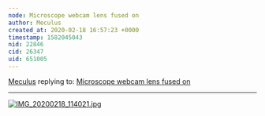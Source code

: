 ```yaml
---
node: Microscope webcam lens fused on
author: Meculus
created_at: 2020-02-18 16:57:23 +0000
timestamp: 1582045043
nid: 22846
cid: 26347
uid: 651005
---
```




[Meculus](../profile/Meculus) replying to: [Microscope webcam lens fused on](../notes/Meculus/02-18-2020/microscope-webcam-lens-fused-on)

----
[![IMG_20200218_114021.jpg](/i/38184)](/i/38184?s=o)

